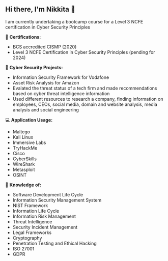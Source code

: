 ## Hi there, I'm Nikkita 👾

I am currently undertaking a bootcamp course for a Level 3 NCFE certification in Cyber Security Principles

📝 **Certifications:**
  - BCS accredited CISMP (2020)
  - Level 3 NCFE Certification in Cyber Security Principles (pending for 2024)


💾 **Cyber Security Projects:**
  - Information Security Framework for Vodafone
  - Asset Risk Analysis for Amazon
  - Evalated the threat status of a tech firm and made recommendations based on cyber threat intelligence information
  - Used different resources to research a company, finding information on employees, CEOs, social media, domain and website analysis, media analysis and social engineering


💻 **Application Usage:**
  - Maltego
  - Kali Linux
  - Immersive Labs
  - TryHackMe
  - Cisco
  - CyberSkills
  - WireShark
  - Metasploit
  - OSINT


🧠 **Knowledge of:**
  - Software Development Life Cycle
  - Information Security Management System
  - NIST Framework
  - Information Life Cycle
  - Information Risk Management
  - Threat Intelligence
  - Security Incident Management
  - Legal Frameworks
  - Cryptography
  - Penetration Testing and Ethical Hacking
  - ISO 27001
  - GDPR

<!-- 
**nikkitagora/nikkitagora** is a ✨ _special_ ✨ repository because its `README.md` (this file) appears on your GitHub profile.


  
